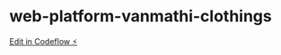 # web-platform-vanmathi-clothings

[Edit in Codeflow ⚡️](https://stackblitz.com/~/github.com/ZenitsuV/web-platform-vanmathi-clothings)